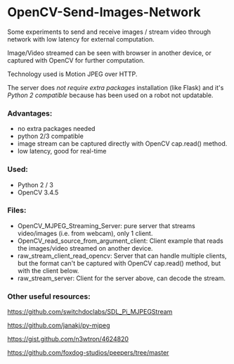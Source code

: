 # OpenCV-Send-Images-Network
Some experiments to send and receive images / stream video through network with low latency for external computation.

Image/Video streamed can be seen with browser in another device, or captured with OpenCV for further computation. 

Technology used is Motion JPEG over HTTP. 

The server does _not require extra packages_ installation (like Flask) and it's _Python 2 compatible_ because has been used on a robot not updatable.

### Advantages:
- no extra packages needed
- python 2/3 compatible
- image stream can be captured directly with OpenCV cap.read() method.
- low latency, good for real-time

### Used:
- Python 2 / 3
- OpenCV 3.4.5

### Files: 
- OpenCV_MJPEG_Streaming_Server: pure server that streams video/images (i.e. from webcam), only 1 client.
- OpenCV_read_source_from_argument_client: Client example that reads the images/video streamed on another device.
- raw_stream_client_read_opencv: Server that can handle multiple clients, but the format can't be captured with OpenCV cap.read() method, but with the client below.
- raw_stream_server: Client for the server above, can decode the stream.

### Other useful resources:

https://github.com/switchdoclabs/SDL_Pi_MJPEGStream

https://github.com/janakj/py-mjpeg

https://gist.github.com/n3wtron/4624820

https://github.com/foxdog-studios/peepers/tree/master
	